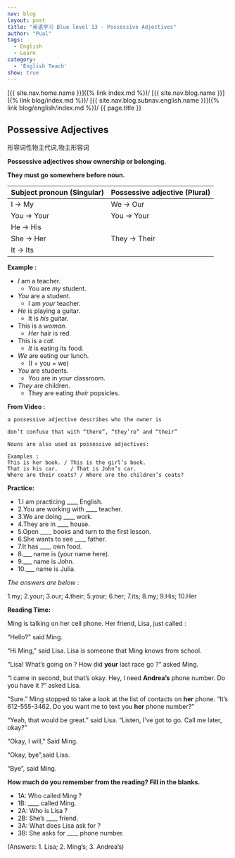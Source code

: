 ```yaml
---
nav: blog
layout: post
title: "英语学习 Blue level 13 - Possessive Adjectives"
author: "Pual"
tags:
  - English
  - Learn
category:
  - 'English Teach'
show: true
---
```


[{{ site.nav.home.name }}]({% link index.md %})/
[{{ site.nav.blog.name }}]({% link blog/index.md %})/
[{{ site.nav.blog.subnav.english.name }}]({% link blog/english/index.md %})/
{{ page.title }}

## Possessive Adjectives

形容词性物主代词,物主形容词

**Possessive adjectives show ownership or belonging.**

**They must go somewhere before noun.**

Subject pronoun (Singular)	|	Possessive adjective (Plural)
----------------|---------
I -> My		| We -> Our
You -> Your	| You -> Your
He -> His |
She -> Her	| They -> Their
It -> Its  |

**Example :**

- _I_ am a teacher.
  - You are _my_ student.
- _You_ are a student.
  - I am _your_ teacher.
- _He_ is playing a guitar.
  - It is _his_ guitar.
- This is a _woman_.
  - _Her_ hair is red.
- This is a _cat_.
  - _It_ is eating its food.
- _We_ are eating our lunch.
  - (I + you = we)
- _You_ are students.
  - You are in _your_ classroom.
- _They_ are children.
  - They are eating _their_ popsicles.

**From Video :**

```
a possessive adjective describes who the owner is

don’t confuse that with “there”, “they’re” and “their”

Nouns are also used as possessive adjectives:

Examples :
This is her book. / This is the girl’s book.
That is his car.	/ That is John’s car.
Where are their coats? / Where are the children’s coats?
```

**Practice:**

- 1.I am practicing ____ English.
- 2.You are working with ____ teacher.
- 3.We are doing ____ work.
- 4.They are in ____ house.
- 5.Open ____ books and turn to the first lesson.
- 6.She wants to see ____ father.
- 7.It has ____ own food.
- 8.___ name is (your name here).
- 9.___ name is John.
- 10.___ name is Julia.

_The answers are below_ :

1.my; 2.your; 3.our; 4.their; 5.your; 6.her; 7.its; 8.my; 9.His; 10.Her

**Reading Time:**

Ming is talking on her cell phone. Her friend, Lisa, just called :

“Hello?” said Ming.

“Hi Ming,” said Lisa. Lisa is someone that Ming knows from school.

“Lisa! What’s going on ? How did **your** last race go ?” asked Ming.

“I came in second, but that’s okay. Hey, I need **Andrea’s** phone number. Do you have it ?” asked Lisa.

“Sure.” Ming stopped to take a look at the list of contacts on **her** phone. “It’s 612-555-3462. Do you want me to text you **her** phone number?”

“Yeah, that would be great.” said Lisa. “Listen, I’ve got to go. Call me later, okay?”

“Okay, I will,” Said Ming.

“Okay, bye”,said Lisa.

“Bye”, said Ming.

**How much do you remember from the reading? Fill in the blanks.**

- 1A: Who called Ming ?
- 1B: ____ called Ming.
- 2A: Who is Lisa ?
- 2B: She’s ____ friend.
- 3A: What does Lisa ask for ?
- 3B: She asks for ____ phone number.

(Answers: 1. Lisa; 2. Ming’s; 3. Andrea’s)
